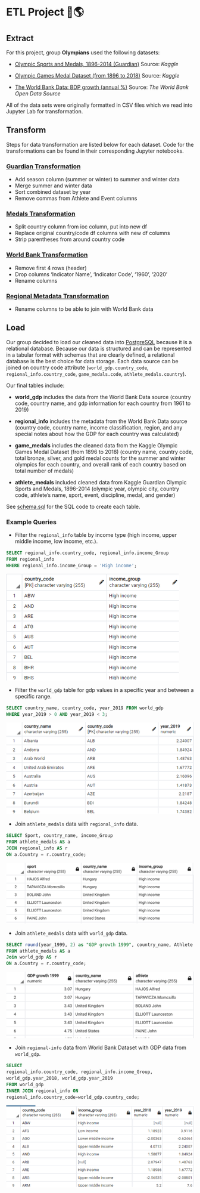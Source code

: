 # ETL Project 🏅🌎

## **E**xtract
For this project, group **Olympians** used the following datasets:
* [Olympic Sports and Medals, 1896-2014 (Guardian)](https://www.kaggle.com/the-guardian/olympic-games?select=dictionary.csv) Source: *Kaggle*

* [Olympic Games Medal Dataset (from 1896 to 2018)](https://www.kaggle.com/rushikeshlavate/olympic-games-medal-datasetfrom-1896-to-2018) Source: *Kaggle*

* [The World Bank Data: BDP growth (annual %)](https://data.worldbank.org/indicator/NY.GDP.MKTP.KD.ZG?end=1990&most_recent_year_desc=true&start=1990&view=map&year=1961) Source: *The World Bank Open Data Source*

All of the data sets were originally formatted in CSV files which we read into Jupyter Lab for transformation.

## **T**ransform
Steps for data transformation are listed below for each dataset. Code for the transformations can be found in their corresponding Jupyter notebooks.

### [Guardian Transformation](Data/Guardian_Files)
* Add season column (summer or winter) to summer and winter data
* Merge summer and winter data
* Sort combined dataset by year
* Remove commas from Athlete and Event columns

### [Medals Transformation](Data/Medals_Files)
* Split country column from ioc column, put into new df
* Replace original country/code df columns with new df columns
* Strip parentheses from around country code

### [World Bank Transformation](Data/World_Bank_Files)
* Remove first 4 rows (header)
* Drop columns ‘Indicator Name’, ‘Indicator Code’, ‘1960’, ‘2020’
* Rename columns

### [Regional Metadata Transformation](Data/World_Bank_Files)
* Rename columns to be able to join with World Bank data

## **L**oad
Our group decided to load our cleaned data into [PostgreSQL](https://www.postgresql.org/) because it is a relational database. Because our data is structured and can be represented in a tabular format with schemas that are clearly defined, a relational database is the best choice for data storage. Each data source can be joined on country code attribute (`world_gdp.country_code`, `regional_info.country_code`, `game_medals.code`, `athlete_medals.country`).

Our final tables include:
* **world_gdp** includes the data from the World Bank Data source (country code, country name, and gdp information for each country from 1961 to 2019)

* **regional_info** includes the metadata from the World Bank Data source (country code, country name, income classification, region, and any special notes about how the GDP for each country was calculated)

* **game_medals** includes the cleaned data from the Kaggle Olympic Games Medal Dataset (from 1896 to 2018) (country name, country code, total bronze, silver, and gold medal counts for the summer and winter olympics for each country, and overall rank of each country based on total number of medals)

* **athlete_medals** included cleaned data from Kaggle Guardian Olympic Sports and Medals, 1896-2014 (olympic year, olympic city, country code, athlete’s name, sport, event, discipline, medal, and gender)

See [schema.sql](schema.sql) for the SQL code to create each table.

### Example Queries
* Filter the `regional_info` table by income type (high income, upper middle income, low income, etc.).
```sql
SELECT regional_info.country_code, regional_info.income_Group 
FROM regional_info 
WHERE regional_info.income_Group = 'High income';
```
![filter region by income type](screenshots/filter_region_by_income_type.png)

* Filter the `world_gdp` table for gdp values in a specific year and between a specific range.
```sql
SELECT country_name, country_code, year_2019 FROM world_gdp
WHERE year_2019 > 0 AND year_2019 < 3;
```
![world_gdp table filtered by year and range](screenshots/filter_gdp_by_year_and_range.png)

* Join `athlete_medals` data with `regional_info` data.
```sql
SELECT Sport, country_name, income_Group
FROM athlete_medals AS a
JOIN regional_info AS r
ON a.Country = r.country_code;
```
![join athlete and regional](screenshots/join_athlete_and_regional.png)

* Join `athlete_medals` data with `world_gdp` data.
```sql
SELECT round(year_1999, 2) as "GDP growth 1999", country_name, Athlete
FROM athlete_medals AS a
Join world_gdp AS r
ON a.Country = r.country_code;
```
![join athlete and gdp](screenshots/join_athlete_and_gdp.png)

* Join `regional-info` data from World Bank Dataset with GDP data from `world_gdp`.
```sql
SELECT 
regional_info.country_code, regional_info.income_Group,
world_gdp.year_2018, world_gdp.year_2019
FROM world_gdp
INNER JOIN regional_info ON
regional_info.country_code=world_gdp.country_code;
```
![join regional and gdp data](screenshots/join_regional_and_gdp.png)
